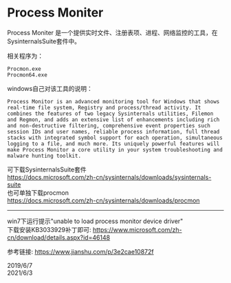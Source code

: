 # Process Moniter

Process Moniter 是一个提供实时文件、注册表项、进程、网络监控的工具，在SysinternalsSuite套件中。  

相关程序为：  
```
Procmon.exe  
Procmon64.exe  
```

windows自己对该工具的说明：  
```
Process Monitor is an advanced monitoring tool for Windows that shows real-time file system, Registry and process/thread activity. It combines the features of two legacy Sysinternals utilities, Filemon and Regmon, and adds an extensive list of enhancements including rich and non-destructive filtering, comprehensive event properties such session IDs and user names, reliable process information, full thread stacks with integrated symbol support for each operation, simultaneous logging to a file, and much more. Its uniquely powerful features will make Process Monitor a core utility in your system troubleshooting and malware hunting toolkit.
```

可下载SysinternalsSuite套件  
https://docs.microsoft.com/zh-cn/sysinternals/downloads/sysinternals-suite  
也可单独下载procmon  
https://docs.microsoft.com/zh-cn/sysinternals/downloads/procmon  


- - - -
win7下运行提示"unable to load process monitor device driver"  
下载安装KB3033929补丁即可: https://www.microsoft.com/zh-cn/download/details.aspx?id=46148  

参考链接: https://www.jianshu.com/p/3e2cae10872f  


2019/6/7  
2021/6/3  
